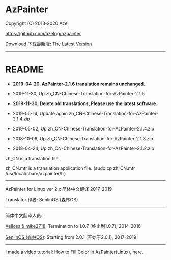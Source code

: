 # AzPainter

Copyright (C) 2013-2020 Azel

https://github.com/azelpg/azpainter

Download 下载最新版: [The Latest Version](https://osdn.net/projects/azpainter/downloads/72797/azpainter-2.1.6.tar.xz/)

**********************************************

# README
* **2019-04-20, AzPainter-2.1.6 translation remains unchanged.**

* 2019-11-30, Up zh_CN-Chinese-Translation-for-AzPainter-2.1.5

* **2019-11-30, Delete old translations, Please use the latest software.**

* 2019-05-14, Update again zh_CN-Chinese-Translation-for-AzPainter-2.1.4.zip

* 2019-05-02, Up zh_CN-Chinese-Translation-for-AzPainter-2.1.4.zip

* 2018-10-06, Up zh_CN-Chinese-Translation-for-AzPainter-2.1.3.zip

* 2018-04-24, Up zh_CN-Chinese-Translation-for-AzPainter-2.1.2.zip


zh_CN is a translation file.

zh_CN.mtr is a translation application file. (sudo cp zh_CN.mtr /usr/local/share/azpainter/tr)

**********************************************

AzPainter for Linux ver 2.x 简体中文翻译 2017-2019

Translator 译者: SenlinOS (森林OS)

**********************************************

简体中文翻译人员:

[Xelloss & mike2718](https://github.com/mike2718): Termination to 1.0.7 (终止到1.0.7), 2014-2016

[SenlinOS (森林OS)](https://senlinos.com): Starting from 2.0.1 (开始于2.0.1), 2017-2019

**********************************************

I made a video tutorial:
How to Fill Color in AzPainter(Linux), [here](https://youtu.be/shtNuYdNI4Y).
